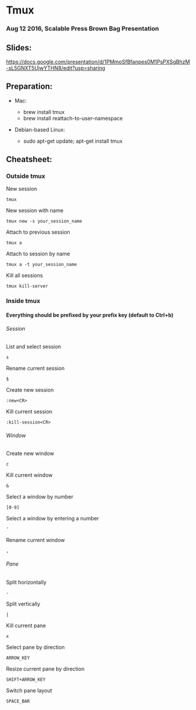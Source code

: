 # Tmux
### Aug 12 2016, Scalable Press Brown Bag Presentation

## Slides:
https://docs.google.com/presentation/d/1PMmoSfBfanpes0M1PsPXSgBhzM-sL5GNXT5UjwYTHN8/edit?usp=sharing

## Preparation:
- Mac:
  - brew install tmux
  - brew install reattach-to-user-namespace

- Debian-based Linux:
  - sudo apt-get update; apt-get install tmux 

## Cheatsheet:

### Outside tmux
New session
```
tmux
```
New session with name
```
tmux new -s your_session_name
```
Attach to previous session
```
tmux a
```
Attach to session by name
```
tmux a -t your_session_name
```
Kill all sessions
```
tmux kill-server
```
### Inside tmux
#### Everything should be prefixed by your prefix key (default to Ctrl+b)

###### Session
List and select session
```
s
```
Rename current session
```
$
```
Create new session
```
:new<CR>
```
Kill current session
```
:kill-session<CR>
```
###### Window
Create new window
```
c
```
Kill current window
```
&
```
Select a window by number
```
[0-9]
```
Select a window by entering a number
```
'
```
Rename current window
```
,
```
###### Pane
Split horizontally
```
-
```
Split vertically
```
|
```
Kill current pane
```
x
```
Select pane by direction
```
ARROW_KEY
```
Resize current pane by direction
```
SHIFT+ARROW_KEY
```
Switch pane layout
```
SPACE_BAR
```
